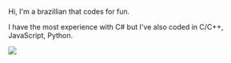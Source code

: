 Hi, I'm a brazillian that codes for fun.

I have the most experience with C# but I've also coded in C/C++, JavaScript, Python.

<picture>
  <source srcset=
"https://github-readme-stats.vercel.app/api?username=NotHyper-474"
  media="(min-width: 25%)">

  <img src="https://github-readme-stats.vercel.app/api?username=NotHyper-474"/>

</picture>



<!---
NotHyper-474/NotHyper-474 is a ✨ special ✨ repository because its `README.md` (this file) appears on your GitHub profile.
You can click the Preview link to take a look at your changes.
--->
